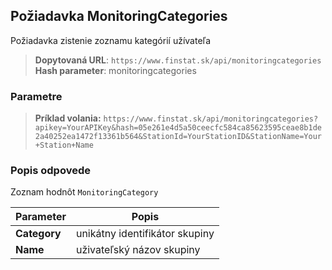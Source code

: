 ## Požiadavka MonitoringCategories
Požiadavka zistenie zoznamu kategórií užívateľa
> **Dopytovaná URL**: ```https://www.finstat.sk/api/monitoringcategories```<br />
> **Hash parameter**: monitoringcategories

### Parametre
[](../../../common/parameters/parameters-sk.md ':include')


> **Príklad volania:** ```https://www.finstat.sk/api/monitoringcategories?apikey=YourAPIKey&hash=05e261e4d5a50ceecfc584ca85623595ceae8b1de2a40252ea1472f13361b564&StationId=YourStationID&StationName=Your+Station+Name```

### Popis odpovede
Zoznam hodnôt `MonitoringCategory`

| Parameter | Popis |
| ----------- | ----------- |
| **Category** | unikátny identifikátor skupiny |
| **Name** | uživateľský názov skupiny |
